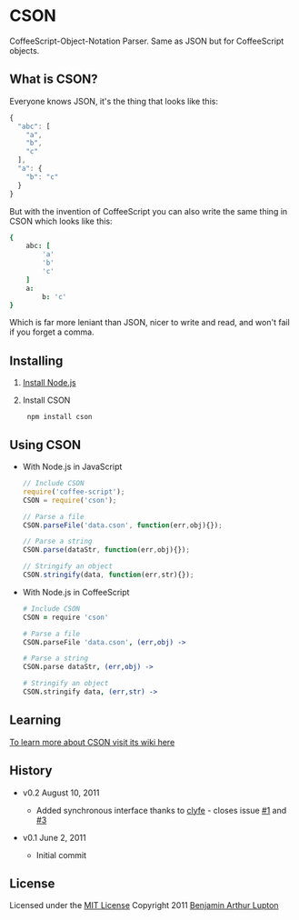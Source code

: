 # CSON

CoffeeScript-Object-Notation Parser. Same as JSON but for CoffeeScript objects.


## What is CSON?

Everyone knows JSON, it's the thing that looks like this:

``` javascript
{
  "abc": [
  	"a",
  	"b",
  	"c"
  ],
  "a": {
    "b": "c"
  }
}
```

But with the invention of CoffeeScript you can also write the same thing in CSON which looks like this:

``` coffeescript
{
	abc: [
		'a'
		'b'
		'c'
	]
	a:
		b: 'c'
}
```

Which is far more leniant than JSON, nicer to write and read, and won't fail if you forget a comma.


## Installing


1. [Install Node.js](https://github.com/balupton/node/wiki/Installing-Node.js)

2. Install CSON

		npm install cson


## Using CSON


- With Node.js in JavaScript

	``` javascript
	// Include CSON
	require('coffee-script');
	CSON = require('cson');

	// Parse a file
	CSON.parseFile('data.cson', function(err,obj){});

	// Parse a string
	CSON.parse(dataStr, function(err,obj){});

	// Stringify an object
	CSON.stringify(data, function(err,str){});
	```

- With Node.js in CoffeeScript
	
	``` coffeescript
	# Include CSON
	CSON = require 'cson'

	# Parse a file
	CSON.parseFile 'data.cson', (err,obj) ->

	# Parse a string
	CSON.parse dataStr, (err,obj) ->

	# Stringify an object
	CSON.stringify data, (err,str) ->


## Learning

[To learn more about CSON visit its wiki here](https://github.com/balupton/cson.npm/wiki)


## History

- v0.2 August 10, 2011
	- Added synchronous interface thanks to [clyfe](https://github.com/clyfe) - closes issue [#1](https://github.com/balupton/cson.npm/issues/1) and [#3](https://github.com/balupton/cson.npm/pull/3)

- v0.1 June 2, 2011
	- Initial commit


## License

Licensed under the [MIT License](http://creativecommons.org/licenses/MIT/)
Copyright 2011 [Benjamin Arthur Lupton](http://balupton.com)
